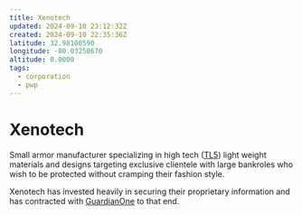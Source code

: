 ```yaml
---
title: Xenotech
updated: 2024-09-10 23:12:32Z
created: 2024-09-10 22:35:36Z
latitude: 32.98100590
longitude: -80.03258670
altitude: 0.0000
tags:
  - corporation
  - pwp
---
```


# Xenotech

Small armor manufacturer specializing in high tech ([TL5](../../../Gaming/StarsWithoutNumber/TL5.md)) light weight materials and designs targeting exclusive clientele with large bankroles who wish to be protected without cramping their fashion style.

Xenotech has invested heavily in securing their proprietary information and has contracted with [GuardianOne](../../../Gaming/StarsWithoutNumber/PiratesWithoutPlunder/GuardianOne.md) to that end.